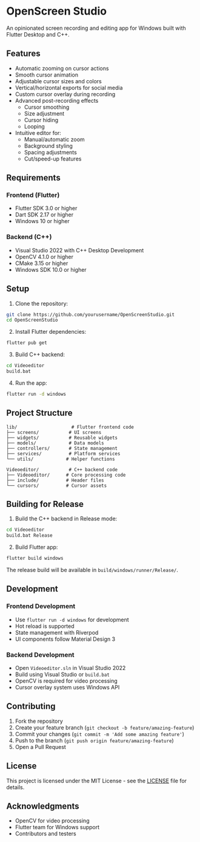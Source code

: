 # OpenScreen Studio

An opinionated screen recording and editing app for Windows built with Flutter Desktop and C++.

## Features

- Automatic zooming on cursor actions
- Smooth cursor animation
- Adjustable cursor sizes and colors
- Vertical/horizontal exports for social media
- Custom cursor overlay during recording
- Advanced post-recording effects
  - Cursor smoothing
  - Size adjustment
  - Cursor hiding
  - Looping
- Intuitive editor for:
  - Manual/automatic zoom
  - Background styling
  - Spacing adjustments
  - Cut/speed-up features

## Requirements

### Frontend (Flutter)
- Flutter SDK 3.0 or higher
- Dart SDK 2.17 or higher
- Windows 10 or higher

### Backend (C++)
- Visual Studio 2022 with C++ Desktop Development
- OpenCV 4.1.0 or higher
- CMake 3.15 or higher
- Windows SDK 10.0 or higher

## Setup

1. Clone the repository:
```bash
git clone https://github.com/yourusername/OpenScreenStudio.git
cd OpenScreenStudio
```

2. Install Flutter dependencies:
```bash
flutter pub get
```

3. Build C++ backend:
```bash
cd Videoeditor
build.bat
```

4. Run the app:
```bash
flutter run -d windows
```

## Project Structure

```
lib/                    # Flutter frontend code
├── screens/           # UI screens
├── widgets/           # Reusable widgets
├── models/            # Data models
├── controllers/       # State management
├── services/          # Platform services
└── utils/            # Helper functions

Videoeditor/           # C++ backend code
├── Videoeditor/      # Core processing code
├── include/          # Header files
└── cursors/          # Cursor assets
```

## Building for Release

1. Build the C++ backend in Release mode:
```bash
cd Videoeditor
build.bat Release
```

2. Build Flutter app:
```bash
flutter build windows
```

The release build will be available in `build/windows/runner/Release/`.

## Development

### Frontend Development
- Use `flutter run -d windows` for development
- Hot reload is supported
- State management with Riverpod
- UI components follow Material Design 3

### Backend Development
- Open `Videoeditor.sln` in Visual Studio 2022
- Build using Visual Studio or `build.bat`
- OpenCV is required for video processing
- Cursor overlay system uses Windows API

## Contributing

1. Fork the repository
2. Create your feature branch (`git checkout -b feature/amazing-feature`)
3. Commit your changes (`git commit -m 'Add some amazing feature'`)
4. Push to the branch (`git push origin feature/amazing-feature`)
5. Open a Pull Request

## License

This project is licensed under the MIT License - see the [LICENSE](LICENSE) file for details.

## Acknowledgments

- OpenCV for video processing
- Flutter team for Windows support
- Contributors and testers
